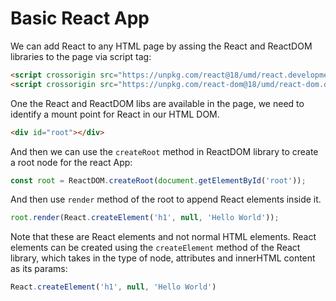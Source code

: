 # Basic React App

We can add React to any HTML page by assing the React and ReactDOM libraries to the page via script tag:

```html
<script crossorigin src="https://unpkg.com/react@18/umd/react.development.js"></script>
<script crossorigin src="https://unpkg.com/react-dom@18/umd/react-dom.development.js"></script>
```

One the React and ReactDOM libs are available in the page, we need to identify a mount point for React in our HTML DOM.

```html
<div id="root"></div>
```

And then we can use the `createRoot` method in ReactDOM library to create a root node for the react App:
```js
const root = ReactDOM.createRoot(document.getElementById('root'));
```
And then use `render` method of the root to append React elements inside it.
```js
root.render(React.createElement('h1', null, 'Hello World'));
```
Note that these are React elements and not normal HTML elements. React elements can be created using the `createElement` method of the React library, which takes in the type of node, attributes and innerHTML content as its params:
```js
React.createElement('h1', null, 'Hello World')
```
